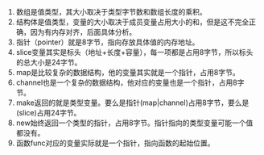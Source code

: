 1. 数组是值类型，其大小取决于类型字节数和数组长度的乘积。
2. 结构体是值类型，变量的大小取决于成员变量占用大小的和，但是这不完全正确，因为有内存对齐，后面具体分析。
3. 指针（pointer）就是8字节，指向存放具体值的内存地址。
4. slice变量其实是标头（地址+长度+容量），每一项都是占用8字节，所以标头的总大小是24字节。
5. map是比较复杂的数据结构，他的变量其实就是一个指针，占用8字节。
6. channel也是一个复杂的数据结构，他对应的变量也是一个指针，占用8字节。
7. make返回的就是类型变量。要么是指针(map|channel)占用8字节，要么是(slice)占用24字节。
8. new始终返回一个类型的指针，占用8字节。指针指向的类型变量可能一个值都没有。
9. 函数func对应的变量实际就是一个指针，指向函数的起始位置。